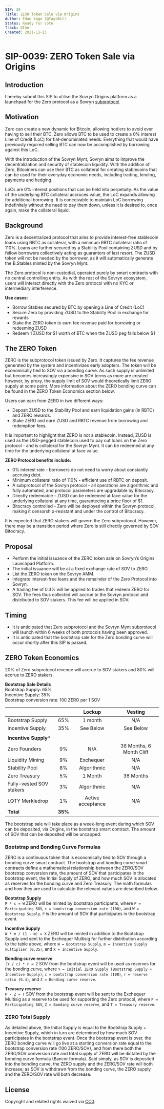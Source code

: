 ```yaml
---
SIP: 39
Title: ZERO Token Sale via Origins
Author: Edan Yago (@YagoBit)
Status: Ready for vote
Track: Other
Created: 2021-11-15
---
```


# SIP-0039: ZERO Token Sale via Origins

## Introduction
I hereby submit this SIP to utilise the Sovryn Origins platform as a launchpad for the Zero protocol as a Sovryn [subprotocol](https://forum.sovryn.app/t/new-utility-for-sov-minting-subprotocol-tokens/1611). 

## Motivation
Zero can create a new dynamic for Bitcoin, allowing hodlers to avoid ever having to sell their BTC. Zero allows BTC to be used to create a 0% interest Line of Credit (LoC) for fiat-denominated needs. Everything that would have previously required selling BTC can now be accomplished by borrowing against this LoC. 

With the introduction of the Sovryn Mynt, Sovryn aims to improve the decentralization and security of stablecoin liquidity. With the addition of Zero, Bitcoiners can use their BTC as collateral for creating stablecoins that can be used for their everyday economic needs, including trading, lending, payments and hedging.  

LoCs are 0% interest positions that can be held into perpetuity. As the value of the underlying BTC collateral accruces value, the LoC expands allowing for additional borrowing. It is conceivable to maintain LoC borrowing indefinitely without the need to pay them down, unless it is desired to, once again, make the collateral liquid.

## Background
Zero is a decentralized protocol that aims to provide interest-free stablecoin loans using RBTC as collateral, with a minimum RBTC collateral ratio of 110%. Loans are further secured by a Stability Pool containing ZUSD and by fellow borrowers collectively acting as guarantors of last resort. The ZUSD token will not be needed by the borrower, as it will automatically generate the B.Stables minted by the Sovryn Mynt.

The Zero protocol is non-custodial, operated purely by smart contracts with no central controlling entity. As with the rest of the Sovryn ecosystem, users will interact directly with the Zero protocol with no KYC or intermediary interference.

**Use cases:**  
- Borrow Stables secured by BTC by opening a Line of Credit (LoC)  
- Secure Zero by providing ZUSD to the Stability Pool in exchange for rewards  
- Stake the ZERO token to earn fee revenue paid for borrowing or redeeming ZUSD  
- Redeem 1 ZUSD for $1 worth of BTC when the ZUSD peg falls below $1  

## The ZERO Token
ZERO is the subprotocol token issued by Zero. It captures the fee revenue generated by the system and incentivizes early adopters. The token will be economically tied to SOV via a bonding curve. As such supply is unlimited but becomes increasingly expensive in SOV terms as more are created - however, by proxy, the supply limit of SOV would theoretically limit ZERO supply at some point. More information about the ZERO bonding curve can be found in the ZERO Token Economics section below.
 
Users can earn from ZERO in two different ways:
- Deposit ZUSD to the Stability Pool and earn liquidation gains (in RBTC) and ZERO rewards.  
- Stake ZERO and earn ZUSD and RBTC revenue from borrowing and redemption fees.  

It is important to highlight that ZERO is not a stablecoin. Instead, ZUSD is used as the USD-pegged stablecoin used to pay out loans on the Zero protocol - and is collateral for the Sovryn Mynt. It can be redeemed at any time for the underlying collateral at face value.

**ZERO Protocol benefits include:**  
- 0% interest rate - borrowers do not need to worry about constantly accruing debt.  
- Minimum collateral ratio of 110% - efficient use of RBTC on deposit.  
- A subprotocol of the Sovryn protocol - all operations are algorithmic and fully automated, and protocol parameters are upgradable by Bitocracy.  
- Directly redeemable - ZUSD can be redeemed at face value for the underlying collateral at any time, guaranteeing a price floor of $1.  
- Bitocracy controlled - Zero will be deployed within the Sovryn protocol, making it censorship-resistant and under the control of Bitocracy.  

It is expected that ZERO stakers will govern the Zero subprotocol. However, there may be a transition period where Zero is still directly governed by SOV Bitocracy.

## Proposal
- Perform the initial issuance of the ZERO token sale on Sovryn’s Origins Launchpad Platform.  
- The initial issuance will be at a fixed exchange rate of SOV to ZERO.  
- List the ZERO token on the Sovryn AMM.  
- Integrate interest-free loans and the remainder of the Zero Protocol into Sovryn.  
- A trading fee of 0.3% will be applied to trades that redeem ZERO for SOV. The fees thus collected will accrue to the Sovryn protocol and distributed to SOV stakers. This fee will be applied in SOV.  

## Timing
- It is anticipated that Zero subprotocol and the Sovryn Mynt subprotocol will launch within 6 weeks of both protocols having been approved.  
- It is anticipated that the bootstrap sale for the Zero bonding curve will occur shortly after this SIP is passed.  

## ZERO Token Economics
20% of Zero subprotocol revenue will accrue to SOV stakers and 80% will accrue to ZERO stakers.  

**Bootstrap Sale Details**  
Bootstrap Supply: 65%  
Incentive Supply: 35%  
Bootstrap conversion rate: 100 ZERO per 1 SOV  

|              	           |         | Lockup            | Vesting                  |
| ------------------------ |:-------:|:-----------------:|:------------------------:|
| Bootstrap Supply         | 65%     | 1 month           | N/A                      |
| Incentive Supply         | 35%     | See Below        	| See Below                |
|                          |	        |                  	|                          |
| **Incentive Supply***    |	        | 	                 |                          |
| Zero Founders            | 9%      | N/A               | 36 Months, 6 Month Cliff |
| Liquidity Mining         | 9%     	| Exchequer         | N/A                      |
| Stability Pool           | 8%     	| Algorithmic       | N/A                      |
| Zero Treasury            | 5%	     | 1 Month           | 36 Months                |
| Fully-vested SOV stakers | 3%	     | Algorithmic       | N/A                      |
| LQTY Merkledrop          | 1%	     | Active acceptance | N/A                      |
| **Total**                | **35%**	|                   |                          |

The bootstrap sale will take place as a week-long event during which SOV can be deposited, via Origins, in the bootstrap smart contract. The amount of SOV that can be deposited will be uncapped. 

### Bootstrap and Bonding Curve Formulas
ZERO is a continuous token that is economically tied to SOV through a bonding curve smart contract. The bootstrap and bonding curve smart contracts define a mathematical relationship between the ZERO/SOV bootstrap conversion rate, the amount of SOV that participates in the bootstrap event, the Initial Supply of ZERO, and how much SOV is allocated as reserves for the bonding curve and Zero Treasury. The math formulas and how they are used to calculate the relevant values are described below.

**Bootstrap Supply**  
`P * c = W` ZERO will be minted by bootstrap participants, where `P = Participating SOV`, `c = bootstrap conversion rate (100)`, and `W = Bootstrap Supply`. `P` is the amount of SOV that participates in the bootstrap event.

**Incentive Supply**  
`W * m / (1 - m) = X` ZERO will be minted in addition to the Bootstrap Supply and sent to the Exchequer Multisig for further distribution according to the table above, where `W = Bootstrap Supply`, `m = Incentive Supply multiplier (0.35)`, and `X = Incentive Supply`.

**Bonding curve reserve**  
`(Y / c) * r = Z` SOV from the bootstrap event will be used as reserves for the bonding curve, where `Y = Initial ZERO Supply (Bootstrap Supply + Incentive Supply)`, `c = bootstrap conversion rate (100)`, `r = reserve ratio (0.4)`, and `Z = Bonding curve reserve`.

**Treasury reserve**  
`P - Z = T` SOV from the bootstrap event will be sent to the Exchequer Multisig as a reserve to be used for supporting the Zero protocol, where `P = Participating SOV`, `Z = Bonding curve reserve`, and `T = Treasury reserve`.

### ZERO Total Supply

As detailed above, the Initial Supply is equal to the Bootstrap Supply + Incentive Supply, which in turn are determined by how much SOV participates in the bootstrap event. Once the bootstrap event is over, the ZERO bonding curve will go live at a starting conversion rate equal to the bootstrap conversion rate (100 ZERO/SOV), and from there both the ZERO/SOV conversion rate and total supply of ZERO will be dictated by the bonding curve formula (Bancor formula). Said simply, as SOV is deposited into the bonding curve, the ZERO supply and the ZERO/SOV rate will both increase; as SOV is withdrawn from the bonding curve, the ZERO supply and the ZERO/SOV rate will both decrease.

## License
Copyright and related rights waived via [CC0](https://creativecommons.org/publicdomain/zero/1.0/).

